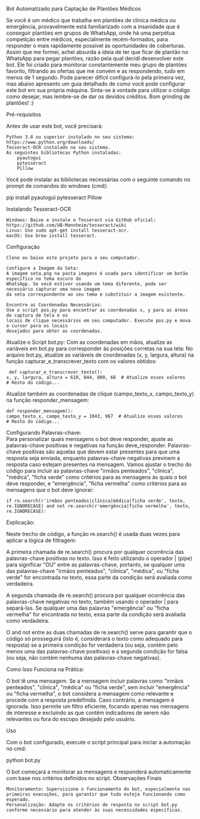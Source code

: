 Bot Automatizado para Captação de Plantões Médicos

Se você é um médico que trabalha em plantões de clínica médica ou emergência, provavelmente está familiarizado com a insanidade que é conseguir plantões em grupos de WhatsApp, onde há uma perpétua competição entre 
médicos, especialmente recém-formados, para responder o mais rapidamente possível às oportunidades de coberturas. Assim que me formei, achei absurda a ideia de ter que ficar de plantão no WhatsApp para pegar plantões, 
razão pela qual decidi desenvolver este bot.
Ele foi criado para monitorar constantemente meu grupo de plantões favorito, filtrando as ofertas que me convém e as respondendo, tudo em menos de 1 segundo. 
Pode parecer difícil configurá-lo pela primeira vez, mas abaixo apresento um guia detalhado de como você pode configurar este bot em sua própria máquina. 
Sinta-se à vontade para utilizar o código como desejar, mas lembre-se de dar os devidos créditos. 
Bom grinding de plantões! :)

Pré-requisitos

Antes de usar este bot, você precisará:

    Python 3.8 ou superior instalado no seu sistema: https://www.python.org/downloads/
    Tesseract-OCR instalado no seu sistema.
    As seguintes bibliotecas Python instaladas:
        pyautogui
        pytesseract
        Pillow

Você pode instalar as bibliotecas necessárias com o seguinte comando no prompt de comandos do windows (cmd):

pip install pyautogui pytesseract Pillow

Instalando Tesseract-OCR

    Windows: Baixe e instale o Tesseract via GitHub oficial: https://github.com/UB-Mannheim/tesseract/wiki
    Linux: Use sudo apt-get install tesseract-ocr.
    macOS: Use brew install tesseract.

Configuração  

    Clone ou baixe este projeto para o seu computador.

    Configure a Imagem da Seta:
    A imagem seta.png na pasta imagens é usada para identificar um botão específico no tema escuro do 
    WhatsApp. Se você estiver usando um tema diferente, pode ser necessário capturar uma nova imagem 
    da seta correspondente ao seu tema e substituir a imagem existente.

    Encontre as Coordenadas Necessárias:
    Use o script pos.py para encontrar as coordenadas x, y para as áreas de captura de tela e os 
    locais de clique necessários em seu computador. Execute pos.py e mova o cursor para os locais 
    desejados para obter as coordenadas.
Atualize o Script bot.py:
    Com as coordenadas em mãos, atualize as variáveis em bot.py para corresponder às posições corretas 
    na sua tela:
    No arquivo bot.py, atualize as variáveis de coordenadas (x, y, largura, altura) na função 
    capturar_e_transcrever_texto com os valores obtidos:

     def capturar_e_transcrever_texto():
    x, y, largura, altura = 618, 844, 800, 68  # Atualize esses valores
    # Resto do código... 
    
Atualize também as coordenadas de clique (campo_texto_x, campo_texto_y) na função responder_mensagem:

    def responder_mensagem():
    campo_texto_x, campo_texto_y = 1043, 967  # Atualize esses valores
    # Resto do código...

Configurando Palavras-chave:    
Para personalizar quais mensagens o bot deve responder, ajuste as palavras-chave positivas e negativas na função deve_responder. 
Palavras-chave positivas são aquelas que devem estar presentes para que uma resposta seja enviada, enquanto palavras-chave negativas 
previnem a resposta caso estejam presentes na mensagem. Vamos ajustar o trecho do código para incluir as palavras-chave "irmãos penteados", 
"clínica", "médica", "ficha verde" como critérios para as mensagens às quais o bot deve responder, e "emergência", "ficha vermelha" como 
critérios para as mensagens que o bot deve ignorar:

    if re.search(r'irmãos penteados|clínica|médica|ficha verde', texto, re.IGNORECASE) and not re.search(r'emergência|ficha vermelha', texto, re.IGNORECASE):

Explicação:

Neste trecho de código, a função re.search() é usada duas vezes para aplicar a lógica de filtragem:

 A primeira chamada de re.search() procura por qualquer ocorrência das palavras-chave positivas no texto. Isso é feito utilizando o operador | (pipe) para significar "OU" entre as palavras-chave, portanto, se qualquer uma das palavras-chave "irmãos penteados", "clínica", "médica", ou "ficha verde" for encontrada no texto, essa parte da condição será avaliada como verdadeira.

 A segunda chamada de re.search() procura por qualquer ocorrência das palavras-chave negativas no texto, também usando o operador | para separá-las. Se qualquer uma das palavras "emergência" ou "ficha vermelha" for encontrada no texto, essa parte da condição será avaliada como verdadeira.

 O and not entre as duas chamadas de re.search() serve para garantir que o código só prosseguirá (isto é, considerará o texto como adequado para resposta) se a primeira condição for verdadeira (ou seja, contém pelo menos uma das palavras-chave positivas) e a segunda condição for falsa (ou seja, não contém nenhuma das palavras-chave negativas).

Como Isso Funciona na Prática:

O bot lê uma mensagem. Se a mensagem incluir palavras como "irmãos penteados", "clínica", "médica" ou "ficha verde", sem incluir "emergência" ou "ficha vermelha", o bot considera a mensagem como relevante e procede com a resposta predefinida. Caso contrário, a mensagem é ignorada. Isso permite um filtro eficiente, focando apenas nas mensagens de interesse e excluindo as que contêm indicadores de serem não relevantes ou fora do escopo desejado pelo usuário.


Uso

Com o bot configurado, execute o script principal para iniciar a automação no cmd:

python bot.py

O bot começará a monitorar as mensagens e responderá automaticamente com base nos critérios definidos no script.
Observações Finais

    Monitoramento: Supervisione o funcionamento do bot, especialmente nas primeiras execuções, para garantir que tudo esteja funcionando como esperado.
    Personalização: Adapte os critérios de resposta no script bot.py conforme necessário para atender às suas necessidades específicas.

